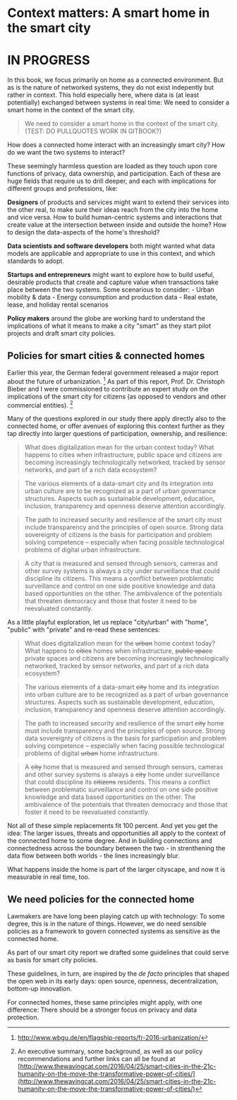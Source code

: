 # Context matters: A smart home in the smart city

# IN PROGRESS

In this book, we focus primarily on home as a connected environment. But as is the nature of networked systems, they do not exist indepently but rather in context. This hold especially here, where data is (at least potentially) exchanged between systems in real time: We need to consider a smart home in the context of the smart city.

> We need to consider a smart home in the context of the smart city. (TEST: DO PULLQUOTES WORK IN GITBOOK?)

How does a connected home interact with an increasingly smart city? How do we want the two systems to interact?

These seemingly harmless question are loaded as they touch upon core functions of privacy, data ownership, and participation. Each of these are huge fields that require us to drill deeper, and each with implications for different groups and professions, like:

**Designers** of products and services might want to extend their services into the other real, to make sure their ideas reach from the city into the home and vice versa. How to build human-centric systems and interactions that create value at the intersection between inside and outside the home? How to design the data-aspects of the home's threshold? 

**Data scientists and software developers** both might wanted what data models are applicable and appropriate to use in this context, and which standards to adopt.

**Startups and entrepreneurs** might want to explore how to build useful, desirable products that create and capture value when transactions take place between the two systems. Some scenarious to consider:
	- Urban mobility & data
	- Energy consumption and production data
	- Real estate, lease, and holiday rental scenarios

**Policy makers** around the globe are working hard to understand the implications of what it means to make a city "smart" as they start pilot projects and draft smart city policies.

## Policies for smart cities & connected homes

Earlier this year, the German federal government released a major report about the future of urbanization. [^1] As part of this report, Prof. Dr. Christoph Bieber and I were commissioned to contribute an expert study on the implications of the smart city for citizens (as opposed to vendors and other commercial entities). [^2]

Many of the questions explored in our study there apply directly also to the connected home, or offer avenues of exploring this context further as they tap directly into larger questions of participation, ownership, and resilience:

> What does digitalization mean for the urban context today? What happens to cities when infrastructure, public space and citizens are becoming increasingly technologically networked, tracked by sensor networks, and part of a rich data ecosystem?

> The various elements of a data-smart city and its integration into urban culture are to be recognized as a part of urban governance structures. Aspects such as sustainable development, education, inclusion, transparency and openness deserve attention accordingly. 

> The path to increased security and resilience of the smart city must include transparency and the principles of open source. Strong data sovereignty of citizens is the basis for participation and problem solving competence – especially when facing possible technological problems of digital urban infrastructure.

> A city that is measured and sensed through sensors, cameras and other survey systems is always a city under surveillance that could discipline its citizens. This means a conflict between problematic surveillance and control on one side positive knowledge and data based opportunities on the other. The ambivalence of the potentials that threaten democracy and those that foster it need to be reevaluated constantly.

 
As a little playful exploration, let us replace "city/urban" with "home", "public" with "private" and re-read these sentences:

> What does digitalization mean for the <strike>urban</strike> home context today? What happens to <strike>cities</strike> homes when infrastructure, <strike>public space</strike> private spaces and citizens are becoming increasingly technologically networked, tracked by sensor networks, and part of a rich data ecosystem?

> The various elements of a data-smart <strike>city</strike> home and its integration into urban culture are to be recognized as a part of urban governance structures. Aspects such as sustainable development, education, inclusion, transparency and openness deserve attention accordingly. 

> The path to increased security and resilience of the smart <strike>city</strike> home must include transparency and the principles of open source. Strong data sovereignty of citizens is the basis for participation and problem solving competence – especially when facing possible technological problems of digital <strike>urban</strike> home infrastructure.

> A <strike>city</strike> home that is measured and sensed through sensors, cameras and other survey systems is always a <strike>city</strike> home under surveillance that could discipline its <strike>citizens</strike> residents. This means a conflict between problematic surveillance and control on one side positive knowledge and data based opportunities on the other. The ambivalence of the potentials that threaten democracy and those that foster it need to be reevaluated constantly.

Not all of these simple replacements fit 100 percent. And yet you get the idea: The larger issues, threats and opportunities all apply to the context of the connected home to some degree. And in building connections and connectedness across the boundary between the two - in strenthening the data flow between both worlds - the lines increasingly blur. 

What happens inside the home is part of the larger cityscape, and now it is measurable in real time, too.

## We need policies for the connected home

Lawmakers are have long been playing catch up with technology: To some degree, this is in the nature of things. However, we do need sensible policies as a framework to govern connected systems as sensitive as the connected home.

As part of our smart city report we drafted some guidelines that could serve as basis for smart city policies.

These guidelines, in turn, are inspired by the *de facto* principles that shaped the open web in its early days:  open source, openness, decentralization, bottom-up innovation. 

For connected homes, these same principles might apply, with one difference: There should be a stronger focus on privacy and data protection.




[^1]: http://www.wbgu.de/en/flagship-reports/fr-2016-urbanization/
[^2]: An executive summary, some background, as well as our policy recommendations and further links can all be found at [http://www.thewavingcat.com/2016/04/25/smart-cities-in-the-21c-humanity-on-the-move-the-transformative-power-of-cities/](http://www.thewavingcat.com/2016/04/25/smart-cities-in-the-21c-humanity-on-the-move-the-transformative-power-of-cities/)


